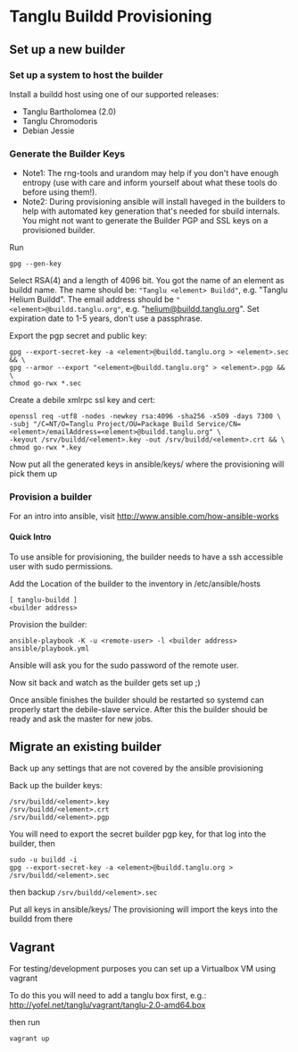 # Tanglu Buildd Provisioning

## Set up a new builder

### Set up a system to host the builder
Install a buildd host using one of our supported releases:
   * Tanglu Bartholomea (2.0)
   * Tanglu Chromodoris
   * Debian Jessie

### Generate the Builder Keys
- Note1: The rng-tools and urandom may help if you don't have enough entropy
         (use with care and inform yourself about what these tools do before using them!).
- Note2: During provisioning ansible will install haveged in the builders to
         help with automated key generation that's needed for sbuild internals.
         You might not want to generate the Builder PGP and SSL keys on a
         provisioned builder.

Run
 ```
 gpg --gen-key
 ```

Select RSA(4) and a length of 4096 bit.
You got the name of an element as buildd name.
The name should be: `"Tanglu <element> Buildd"`, e.g. "Tanglu Helium Buildd".
The email address should be `"<element>@buildd.tanglu.org"`, e.g. "helium@buildd.tanglu.org".
Set expiration date to 1-5 years, don't use a passphrase.

Export the pgp secret and public key:
 ```
 gpg --export-secret-key -a <element>@buildd.tanglu.org > <element>.sec && \
 gpg --armor --export "<element>@buildd.tanglu.org" > <element>.pgp && \
 chmod go-rwx *.sec
 ```

Create a debile xmlrpc ssl key and cert:
 ```
 openssl req -utf8 -nodes -newkey rsa:4096 -sha256 -x509 -days 7300 \
 -subj "/C=NT/O=Tanglu Project/OU=Package Build Service/CN=<element>/emailAddress=<element>@buildd.tanglu.org" \
 -keyout /srv/buildd/<element>.key -out /srv/buildd/<element>.crt && \
 chmod go-rwx *.key
 ```

Now put all the generated keys in ansible/keys/ where the provisioning
will pick them up

### Provision a builder

For an intro into ansible, visit http://www.ansible.com/how-ansible-works

#### Quick Intro

To use ansible for provisioning, the builder needs to have a ssh accessible
user with sudo permissions.

Add the Location of the builder to the inventory in /etc/ansible/hosts
 ```
 [ tanglu-buildd ]
 <builder address>
 ```

Provision the builder:
 ```
 ansible-playbook -K -u <remote-user> -l <builder address> ansible/playbook.yml
 ```
Ansible will ask you for the sudo password of the remote user.

Now sit back and watch as the builder gets set up ;)

Once ansible finishes the builder should be restarted so systemd can properly
start the debile-slave service. After this the builder should be ready and ask
the master for new jobs.

## Migrate an existing builder

Back up any settings that are not covered by the ansible provisioning

Back up the builder keys:
 ```
 /srv/buildd/<element>.key
 /srv/buildd/<element>.crt
 /srv/buildd/<element>.pgp
 ```

You will need to export the secret builder pgp key, for that log into the
builder, then
 ```
 sudo -u buildd -i
 gpg --export-secret-key -a <element>@buildd.tanglu.org > /srv/buildd/<element>.sec
 ```
then backup `/srv/buildd/<element>.sec`

Put all keys in ansible/keys/
The provisioning will import the keys into the buildd from there

## Vagrant

For testing/development purposes you can set up a Virtualbox VM using vagrant

To do this you will need to add a tanglu box first, e.g.:
http://yofel.net/tanglu/vagrant/tanglu-2.0-amd64.box

then run
 ```
 vagrant up
 ```
